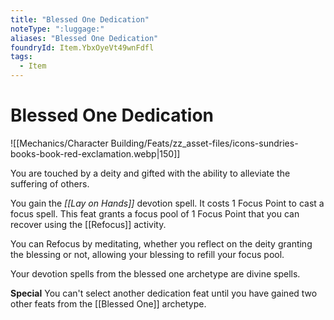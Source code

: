 ```yaml
---
title: "Blessed One Dedication"
noteType: ":luggage:"
aliases: "Blessed One Dedication"
foundryId: Item.YbxOyeVt49wnFdfl
tags:
  - Item
---
```


# Blessed One Dedication
![[Mechanics/Character Building/Feats/zz_asset-files/icons-sundries-books-book-red-exclamation.webp|150]]

You are touched by a deity and gifted with the ability to alleviate the suffering of others.

You gain the _[[Lay on Hands]]_ devotion spell. It costs 1 Focus Point to cast a focus spell. This feat grants a focus pool of 1 Focus Point that you can recover using the [[Refocus]] activity.

You can Refocus by meditating, whether you reflect on the deity granting the blessing or not, allowing your blessing to refill your focus pool.

Your devotion spells from the blessed one archetype are divine spells.

**Special** You can't select another dedication feat until you have gained two other feats from the [[Blessed One]] archetype.
